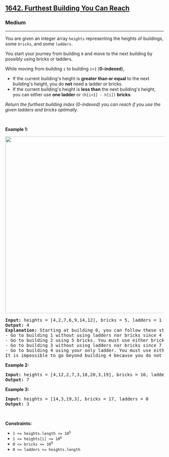 <h2><a href="https://leetcode.com/problems/furthest-building-you-can-reach/">1642. Furthest Building You Can Reach</a></h2><h3>Medium</h3><hr><div style="user-select: auto;"><p style="user-select: auto;">You are given an integer array <code style="user-select: auto;">heights</code> representing the heights of buildings, some <code style="user-select: auto;">bricks</code>, and some <code style="user-select: auto;">ladders</code>.</p>

<p style="user-select: auto;">You start your journey from building <code style="user-select: auto;">0</code> and move to the next building by possibly using bricks or ladders.</p>

<p style="user-select: auto;">While moving from building <code style="user-select: auto;">i</code> to building <code style="user-select: auto;">i+1</code> (<strong style="user-select: auto;">0-indexed</strong>),</p>

<ul style="user-select: auto;">
	<li style="user-select: auto;">If the current building's height is <strong style="user-select: auto;">greater than or equal</strong> to the next building's height, you do <strong style="user-select: auto;">not</strong> need a ladder or bricks.</li>
	<li style="user-select: auto;">If the current building's height is <b style="user-select: auto;">less than</b> the next building's height, you can either use <strong style="user-select: auto;">one ladder</strong> or <code style="user-select: auto;">(h[i+1] - h[i])</code> <strong style="user-select: auto;">bricks</strong>.</li>
</ul>

<p style="user-select: auto;"><em style="user-select: auto;">Return the furthest building index (0-indexed) you can reach if you use the given ladders and bricks optimally.</em></p>

<p style="user-select: auto;">&nbsp;</p>
<p style="user-select: auto;"><strong class="example" style="user-select: auto;">Example 1:</strong></p>
<img alt="" src="https://assets.leetcode.com/uploads/2020/10/27/q4.gif" style="width: 562px; height: 561px; user-select: auto;">
<pre style="user-select: auto;"><strong style="user-select: auto;">Input:</strong> heights = [4,2,7,6,9,14,12], bricks = 5, ladders = 1
<strong style="user-select: auto;">Output:</strong> 4
<strong style="user-select: auto;">Explanation:</strong> Starting at building 0, you can follow these steps:
- Go to building 1 without using ladders nor bricks since 4 &gt;= 2.
- Go to building 2 using 5 bricks. You must use either bricks or ladders because 2 &lt; 7.
- Go to building 3 without using ladders nor bricks since 7 &gt;= 6.
- Go to building 4 using your only ladder. You must use either bricks or ladders because 6 &lt; 9.
It is impossible to go beyond building 4 because you do not have any more bricks or ladders.
</pre>

<p style="user-select: auto;"><strong class="example" style="user-select: auto;">Example 2:</strong></p>

<pre style="user-select: auto;"><strong style="user-select: auto;">Input:</strong> heights = [4,12,2,7,3,18,20,3,19], bricks = 10, ladders = 2
<strong style="user-select: auto;">Output:</strong> 7
</pre>

<p style="user-select: auto;"><strong class="example" style="user-select: auto;">Example 3:</strong></p>

<pre style="user-select: auto;"><strong style="user-select: auto;">Input:</strong> heights = [14,3,19,3], bricks = 17, ladders = 0
<strong style="user-select: auto;">Output:</strong> 3
</pre>

<p style="user-select: auto;">&nbsp;</p>
<p style="user-select: auto;"><strong style="user-select: auto;">Constraints:</strong></p>

<ul style="user-select: auto;">
	<li style="user-select: auto;"><code style="user-select: auto;">1 &lt;= heights.length &lt;= 10<sup style="user-select: auto;">5</sup></code></li>
	<li style="user-select: auto;"><code style="user-select: auto;">1 &lt;= heights[i] &lt;= 10<sup style="user-select: auto;">6</sup></code></li>
	<li style="user-select: auto;"><code style="user-select: auto;">0 &lt;= bricks &lt;= 10<sup style="user-select: auto;">9</sup></code></li>
	<li style="user-select: auto;"><code style="user-select: auto;">0 &lt;= ladders &lt;= heights.length</code></li>
</ul>
</div>